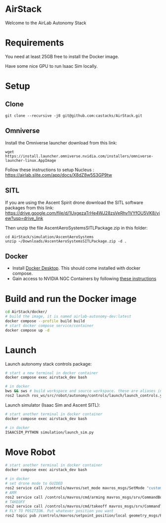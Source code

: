 # AirStack

Welcome to the AirLab Autonomy Stack

# Requirements

You need at least 25GB free to install the Docker image.

Have some nice GPU to run Isaac Sim locally.

# Setup
## Clone
```
git clone --recursive -j8 git@github.com:castacks/AirStack.git
```

## Omniverse
Install the Omniverse launcher download from this link:

```
wget https://install.launcher.omniverse.nvidia.com/installers/omniverse-launcher-linux.AppImage
```

Follow these instructions to setup Nucleus : https://airlab.slite.com/app/docs/X8dZ8w5S3GP9tw

## SITL
If you are using the Ascent Spirit drone download the SITL software packages from this link:
https://drive.google.com/file/d/1UxgezaTrHe4WJ28zsVeRhv1VYfOU5VK8/view?usp=drive_link

Then unzip the file AscentAeroSystemsSITLPackage.zip in this folder:

```
cd AirStack/simulation/AscentAeroSystems
unzip ~/Downloads/AscentAeroSystemsSITLPackage.zip -d .
```

## Docker
- Install [Docker Desktop](https://docs.docker.com/desktop/install/ubuntu/). This should come installed with docker compose.
- Gain access to NVIDIA NGC Containers by following [these instructions](https://docs.nvidia.com/launchpad/ai/base-command-coe/latest/bc-coe-docker-basics-step-02.html)

# Build and run the Docker image

```bash
cd AirStack/docker/
# build the image, it is named airlab-autonomy-dev:latest
docker compose --profile build build
# start docker compose service/container
docker compose up -d
```

# Launch

Launch autonomy stack controls package:

```bash
# start a new terminal in docker container
docker compose exec airstack_dev bash

# in docker
bws && sws # build workspace and source workspace. these are aliases in ~/.bashrc
ros2 launch ros_ws/src/robot/autonomy/controls/launch/launch_controls.yaml
```

Launch simulator (Isaac Sim and Ascent SITL):

```bash
# start another terminal in docker container
docker compose exec airstack_dev bash

# in docker
ISAACSIM_PYTHON simulation/launch_sim.py
```

# Move Robot

```bash
# start another terminal in docker container
docker compose exec airstack_dev bash

# in docker
# set drone mode to GUIDED
ros2 service call /controls/mavros/set_mode mavros_msgs/SetMode "custom_mode: 'GUIDED'"
# ARM
ros2 service call /controls/mavros/cmd/arming mavros_msgs/srv/CommandBool "{value: True}"
# TAKEOFF
ros2 service call /controls/mavros/cmd/takeoff mavros_msgs/srv/CommandTOL "{altitude: 5}"
# FLY TO POSITION. Put whatever position you want
ros2 topic pub /controls/mavros/setpoint_position/local geometry_msgs/PoseStamped "{ header: { stamp: { sec: 0, nanosec: 0 }, frame_id: 'base_link' }, pose: { position: { x: 10.0, y: 0.0, z: 20.0 }, orientation: { x: 0.0, y: 0.0, z: 0.0, w: 1.0 } } }" -1
```

